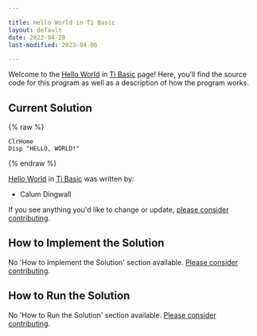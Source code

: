 ```yaml
---

title: Hello World in Ti Basic
layout: default
date: 2022-04-28
last-modified: 2023-04-06

---
```


Welcome to the [Hello World](https://sampleprograms.io/projects/hello-world) in [Ti Basic](https://sampleprograms.io/languages/ti-basic) page! Here, you'll find the source code for this program as well as a description of how the program works.

## Current Solution

{% raw %}

```ti basic
ClrHome
Disp "HELLO, WORLD!"
```

{% endraw %}

[Hello World](https://sampleprograms.io/projects/hello-world) in [Ti Basic](https://sampleprograms.io/languages/ti-basic) was written by:

- Calum Dingwall

If you see anything you'd like to change or update, [please consider contributing](https://github.com/TheRenegadeCoder/sample-programs).

## How to Implement the Solution

No 'How to Implement the Solution' section available. [Please consider contributing](https://github.com/TheRenegadeCoder/sample-programs-website).

## How to Run the Solution

No 'How to Run the Solution' section available. [Please consider contributing](https://github.com/TheRenegadeCoder/sample-programs-website).